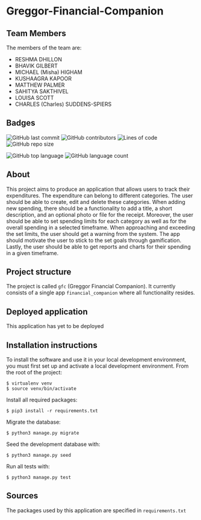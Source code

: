 # Greggor-Financial-Companion

## Team Members
The members of the team are:
- RESHMA DHILLON
- BHAVIK GILBERT
- MICHAEL (Misha) HIGHAM
- KUSHAAGRA KAPOOR
- MATTHEW PALMER
- SAHITYA SAKTHIVEL
- LOUISA SCOTT
- CHARLES (Charles) SUDDENS-SPIERS

## Badges
![GitHub last commit](https://img.shields.io/github/last-commit/Bhavik-Gilbert/Greggor-Financial-Companion)
![GitHub contributors](https://img.shields.io/github/contributors/Bhavik-Gilbert/Greggor-Financial-Companion)
![Lines of code](https://img.shields.io/tokei/lines/github/Bhavik-Gilbert/Greggor-Financial-Companion)
![GitHub repo size](https://img.shields.io/github/repo-size/Bhavik-Gilbert/Greggor-Financial-Companion)    

![GitHub top language](https://img.shields.io/github/languages/top/Bhavik-Gilbert/Greggor-Financial-Companion)
![GitHub language count](https://img.shields.io/github/languages/count/Bhavik-Gilbert/Greggor-Financial-Companion)

## About
This project aims to produce an application that allows users to track their expenditures. The expenditure can belong to different categories. The user should be able to create, edit and delete these categories. When adding new spending, there should be a functionality to add a title, a short description, and an optional photo or file for the receipt. Moreover, the user should be able to set spending limits for each category as well as for the overall spending in a selected timeframe. When approaching and exceeding the set limits, the user should get a warning from the system. The app should motivate the user to stick to the set goals through gamification. Lastly, the user should be able to get reports and charts for their spending in a given timeframe.

## Project structure
The project is called `gfc` (Greggor Financial Companion).  It currently consists of a single app `financial_companion` where all functionality resides.

## Deployed application
This application has yet to be deployed

## Installation instructions
To install the software and use it in your local development environment, you must first set up and activate a local development environment.  From the root of the project:

```
$ virtualenv venv
$ source venv/bin/activate
```

Install all required packages:

```
$ pip3 install -r requirements.txt
```

Migrate the database:

```
$ python3 manage.py migrate
```

Seed the development database with:

```
$ python3 manage.py seed
```

Run all tests with:
```
$ python3 manage.py test
```

## Sources
The packages used by this application are specified in `requirements.txt`
